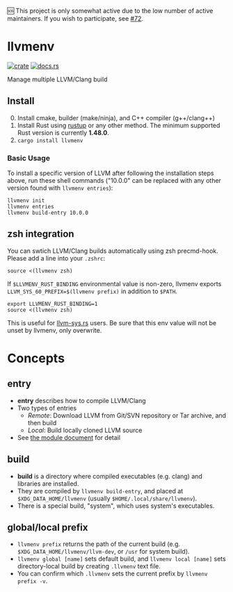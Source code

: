:sos: This project is only somewhat active due to the low number of active maintainers. If you wish to participate, see [#72](https://github.com/llvmenv/llvmenv/issues/72).

llvmenv
=========

[![crate](https://img.shields.io/crates/v/llvmenv.svg)](https://crates.io/crates/llvmenv)
[![docs.rs](https://docs.rs/llvmenv/badge.svg)](https://docs.rs/llvmenv)

Manage multiple LLVM/Clang build

Install
-------

0. Install cmake, builder (make/ninja), and C++ compiler (g++/clang++)
1. Install Rust using [rustup](https://github.com/rust-lang-nursery/rustup.rs) or any other method.  The minimum supported Rust version is currently **1.48.0**.
2. `cargo install llvmenv`

### Basic Usage

To install a specific version of LLVM after following the installation steps above, run these shell commands ("10.0.0" can be replaced with any other version found with `llvmenv entries`):

```
llvmenv init
llvmenv entries
llvmenv build-entry 10.0.0
```

zsh integration
-----

You can swtich LLVM/Clang builds automatically using zsh precmd-hook. Please add a line into your `.zshrc`:

```
source <(llvmenv zsh)
```

If `$LLVMENV_RUST_BINDING` environmental value is non-zero, llvmenv exports `LLVM_SYS_60_PREFIX=$(llvmenv prefix)` in addition to `$PATH`.

```
export LLVMENV_RUST_BINDING=1
source <(llvmenv zsh)
```

This is useful for [llvm-sys.rs](https://github.com/tari/llvm-sys.rs) users. Be sure that this env value will not be unset by llvmenv, only overwrite.

Concepts
=========

entry
------

- **entry** describes how to compile LLVM/Clang
- Two types of entries
  - *Remote*: Download LLVM from Git/SVN repository or Tar archive, and then build
  - *Local*: Build locally cloned LLVM source
- See [the module document](https://docs.rs/llvmenv/*/llvmenv/entry/index.html) for detail

build
------

- **build** is a directory where compiled executables (e.g. clang) and libraries are installed.
- They are compiled by `llvmenv build-entry`, and placed at `$XDG_DATA_HOME/llvmenv` (usually `$HOME/.local/share/llvmenv`).
- There is a special build, "system", which uses system's executables.

global/local prefix
--------------------

- `llvmenv prefix` returns the path of the current build (e.g. `$XDG_DATA_HOME/llvmenv/llvm-dev`, or `/usr` for system build).
- `llvmenv global [name]` sets default build, and `llvmenv local [name]` sets directory-local build by creating `.llvmenv` text file.
- You can confirm which `.llvmenv` sets the current prefix by `llvmenv prefix -v`.
